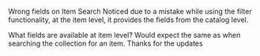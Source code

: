 Wrong fields on Item Search
Noticed due to a mistake while using the filter functionality, at the item level, it provides the fields from the catalog level.

What fields are available at item level? Would expect the same as when searching the collection for an item.
Thanks for the updates
